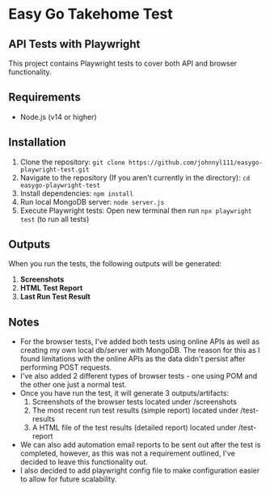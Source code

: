 # Easy Go Takehome Test

## API Tests with Playwright

This project contains Playwright tests to cover both API and browser functionality.

## Requirements

- Node.js (v14 or higher)

## Installation

1. Clone the repository:
   `git clone https://github.com/johnnyl111/easygo-playwright-test.git`
2. Navigate to the repository (If you aren't currently in the directory): `cd easygo-playwright-test`
3. Install dependencies: `npm install`
4. Run local MongoDB server: `node server.js`
5. Execute Playwright tests: Open new terminal then run `npx playwright test` (to run all tests)

## Outputs

When you run the tests, the following outputs will be generated:
1. **Screenshots**
2. **HTML Test Report**
3. **Last Run Test Result** 

## Notes
- For the browser tests, I've added both tests using online APIs as well as creating my own local db/server with MongoDB. The reason for this as I found limitations with the online APIs as the data didn't persist after performing POST requests.
- I've also added 2 different types of browser tests - one using POM and the other one just a normal test.
- Once you have run the test, it will generate 3 outputs/artifacts:
   1. Screenshots of the browser tests located under /screenshots
   2. The most recent run test results (simple report) located under /test-results
   3. A HTML file of the test results (detailed report) located under /test-report
- We can also add automation email reports to be sent out after the test is completed, however, as this was not a requirement outlined, I've decided to leave this functionality out.
- I also decided to add playwright config file to make configuration easier to allow for future scalability.
